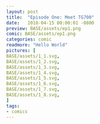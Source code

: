 ```yaml
---
layout: post
title:  "Episode One: Meet TG700"
date:   2018-04-15 00:00:01 -0800
preview: BASE/assets/ep1.png
comic: BASE/assets/ep1.png
categories: comic
readmore: "Hello World"
pictures: [
BASE/assets/1_1.svg,
BASE/assets/1_2.svg,
BASE/assets/1_3.svg,
BASE/assets/1_4.svg,
BASE/assets/1_5.svg,
BASE/assets/1_6.svg,
BASE/assets/1_7.svg,
BASE/assets/1_8.svg,
]
tags:
- comics
---
```

